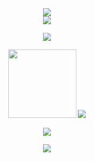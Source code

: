 <div align="center">
  
  <!-- dynamic typing effect 动态打字效果 -->
  <div>
      <img src="https://readme-typing-svg.demolab.com?font=Fira+Code&pause=1000&width=435&lines=console.log(%22Hello%2C%20World%22);&center=true&size=27" />
  </div>
  <div>
      <img src="https://readme-typing-svg.demolab.com?font=Fira+Code&pause=1000&width=600&lines=System.out.println(%22Hello%2C%20World%22);&center=true&size=27" />
  </div>

  <!-- for beauty 留个空行好看点 -->
  <div>&nbsp;</div>

  <div align="center"> <img src="https://github-readme-streak-stats.herokuapp.com/?user=1321928757" /> </div>

  <!-- for beauty 留个空行好看点 -->
  <div>&nbsp;</div>

  <img height="137px" src="https://github-readme-stats.vercel.app/api?username=1321928757&hide_title=true&hide_border=true&show_icons=trueline_height=21&theme=tokyonight" />
  <img src="https://github-readme-stats.vercel.app/api/top-langs/?username=1321928757&hide_title=true&hide_border=true&layout=compact&langs_count=6&theme=tokyonight" />

  <!-- for beauty 留个空行好看点 -->
  <div>&nbsp;</div>
  
  <div align="center"> <img src="https://github-profile-trophy.vercel.app/?username=1321928757" /> </div>

  <!-- for beauty 留个空行好看点 -->
  <div>&nbsp;</div>
  
  <div align="center"> <img src="https://github-readme-activity-graph.vercel.app/graph?username=1321928757&theme=tokyo-night" /> </div>
</div>
